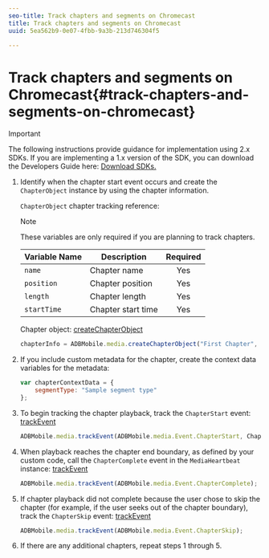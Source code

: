```yaml
---
seo-title: Track chapters and segments on Chromecast
title: Track chapters and segments on Chromecast
uuid: 5ea562b9-0e07-4fbb-9a3b-213d746304f5

---
```


# Track chapters and segments on Chromecast{#track-chapters-and-segments-on-chromecast}

>[!IMPORTANT]
>
>The following instructions provide guidance for implementation using 2.x SDKs. If you are implementing a 1.x version of the SDK, you can download the Developers Guide here: [Download SDKs.](/help/sdk-implement/download-sdks.md)

1. Identify when the chapter start event occurs and create the `ChapterObject` instance by using the chapter information.

    `ChapterObject` chapter tracking reference:  
 
    >[!NOTE]
    >
    >These variables are only required if you are planning to track chapters.
 
    | Variable Name | Description | Required |
    | --- | --- | :---: |
    | `name` | Chapter name | Yes |
    | `position` | Chapter position | Yes |
    | `length` | Chapter length | Yes |
    | `startTime` | Chapter start time | Yes |
 
    Chapter object: [createChapterObject](https://adobe-marketing-cloud.github.io/media-sdks/reference/chromecast/ADBMobile.media.html#.createChapterObject) 
 
    ```js
    chapterInfo = ADBMobile.media.createChapterObject("First Chapter", 1, CHAPTER1_LENGTH, CHAPTER1_START_POS);
    ```

1. If you include custom metadata for the chapter, create the context data variables for the metadata: 

    ```js
    var chapterContextData = { 
        segmentType: "Sample segment type" 
    };
    ```

1. To begin tracking the chapter playback, track the `ChapterStart` event: [trackEvent](https://adobe-marketing-cloud.github.io/media-sdks/reference/chromecast/ADBMobile.media.html#.trackEvent) 

    ```js
    ADBMobile.media.trackEvent(ADBMobile.media.Event.ChapterStart, ChapterInfo, chapterContextData); 
    ```

1. When playback reaches the chapter end boundary, as defined by your custom code, call the `ChapterComplete` event in the `MediaHeartbeat` instance: [trackEvent](https://adobe-marketing-cloud.github.io/media-sdks/reference/chromecast/ADBMobile.media.html#.trackEvent) 

    ```js
    ADBMobile.media.trackEvent(ADBMobile.media.Event.ChapterComplete);
    ```

1. If chapter playback did not complete because the user chose to skip the chapter (for example, if the user seeks out of the chapter boundary), track the `ChapterSkip` event: [trackEvent](https://adobe-marketing-cloud.github.io/media-sdks/reference/chromecast/ADBMobile.media.html#.trackEvent) 

    ```js
    ADBMobile.media.trackEvent(ADBMobile.media.Event.ChapterSkip); 
    ```

1. If there are any additional chapters, repeat steps 1 through 5.

